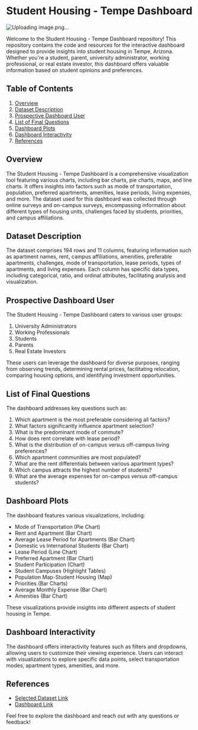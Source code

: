 # Student Housing - Tempe Dashboard
![Uploading image.png…]()

Welcome to the Student Housing - Tempe Dashboard repository! This repository contains the code and resources for the interactive dashboard designed to provide insights into student housing in Tempe, Arizona. Whether you're a student, parent, university administrator, working professional, or real estate investor, this dashboard offers valuable information based on student opinions and preferences.

## Table of Contents

1. [Overview](#overview)
2. [Dataset Description](#dataset-description)
3. [Prospective Dashboard User](#prospective-dashboard-user)
4. [List of Final Questions](#list-of-final-questions)
5. [Dashboard Plots](#dashboard-plots)
6. [Dashboard Interactivity](#dashboard-interactivity)
7. [References](#references)

## Overview

The Student Housing - Tempe Dashboard is a comprehensive visualization tool featuring various charts, including bar charts, pie charts, maps, and line charts. It offers insights into factors such as mode of transportation, population, preferred apartments, amenities, lease periods, living expenses, and more. The dataset used for this dashboard was collected through online surveys and on-campus surveys, encompassing information about different types of housing units, challenges faced by students, priorities, and campus affiliations.

## Dataset Description

The dataset comprises 194 rows and 11 columns, featuring information such as apartment names, rent, campus affiliations, amenities, preferable apartments, challenges, mode of transportation, lease periods, types of apartments, and living expenses. Each column has specific data types, including categorical, ratio, and ordinal attributes, facilitating analysis and visualization.

## Prospective Dashboard User

The Student Housing - Tempe Dashboard caters to various user groups:

1. University Administrators
2. Working Professionals
3. Students
4. Parents
5. Real Estate Investors

These users can leverage the dashboard for diverse purposes, ranging from observing trends, determining rental prices, facilitating relocation, comparing housing options, and identifying investment opportunities.

## List of Final Questions

The dashboard addresses key questions such as:

1. Which apartment is the most preferable considering all factors?
2. What factors significantly influence apartment selection?
3. What is the predominant mode of commute?
4. How does rent correlate with lease period?
5. What is the distribution of on-campus versus off-campus living preferences?
6. Which apartment communities are most populated?
7. What are the rent differentials between various apartment types?
8. Which campus attracts the highest number of students?
9. What are the average expenses for on-campus versus off-campus students?

## Dashboard Plots

The dashboard features various visualizations, including:

- Mode of Transportation (Pie Chart)
- Rent and Apartment (Bar Chart)
- Average Lease Period for Apartments (Bar Chart)
- Domestic vs International Students (Bar Chart)
- Lease Period (Line Chart)
- Preferred Apartment (Bar Chart)
- Student Participation (Chart)
- Student Campuses (Highlight Tables)
- Population Map-Student Housing (Map)
- Priorities (Bar Charts)
- Average Monthly Expense (Bar Chart)
- Amenities (Bar Chart)

These visualizations provide insights into different aspects of student housing in Tempe.

## Dashboard Interactivity

The dashboard offers interactivity features such as filters and dropdowns, allowing users to customize their viewing experience. Users can interact with visualizations to explore specific data points, select transportation modes, apartment types, amenities, and more.

## References
- [Selected Dataset Link](https://docs.google.com/spreadsheets/d/1gFjxwLkoc8m8XyK-yXLxn3_xOE9CCs9dLJCriyD0POs/edit#gid=0)
- [Dashboard Link](https://public.tableau.com/app/profile/ganavi.hemachandra3213/viz/StudentHousingTempe_17076282746220/StudentHousing)

Feel free to explore the dashboard and reach out with any questions or feedback!
